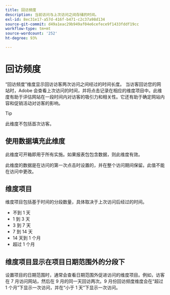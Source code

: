 ```yaml
---
title: 回访频度
description: 当前访问与上次访问之间存储的时间。
exl-id: 8ec31e17-a57d-416f-b471-c2c37a98d134
source-git-commit: d49a1eac29b949af04e6cefece9f1433fddf19cc
workflow-type: tm+mt
source-wordcount: '252'
ht-degree: 93%

---
```


# 回访频度

“回访频度”维度显示回访访客两次访问之间经过的时间长度。 当访客回访您的网站时，Adobe 会查看上次访问的时间，并将点击记录在相应的维度项目中。此维度有助于评估网站在一段时间内对访客的吸引力和相关性。它还有助于确定网站内容和促销活动对访客的影响。

>[!TIP]
>
>此维度不包括首次访客。

## 使用数据填充此维度

此维度可开箱即用于所有实施。如果报表包包含数据，则此维度有效。

此维度的数据是在访问的第一次点击时设置的，并在整个访问期间保留。此值不能在访问中更改。

## 维度项目

维度项目包括基于时间的分段数量，具体取决于上次访问后经过的时间。

* 不到 1 天
* 1 到 3 天
* 3 到 7 天
* 7 到 14 天
* 14 天到 1 个月
* 超过 1 个月

## 维度项目显示在项目日期范围外的分段下

设置项目的日期范围时，通常会查看日期范围外促进访问的维度项目。例如，访客在 7 月访问网站，然后在 9 月的同一天回访两次。9 月份回访频度维度会在“超过 1 个月”下显示一次访问，并在“小于 1 天”下显示一次访问。
